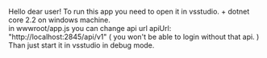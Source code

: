 Hello dear user! 
To run this app you need to open it in vsstudio. + dotnet core 2.2 on windows machine.  
in wwwroot/app.js you can change api url  apiUrl: "http://localhost:2845/api/v1" ( you won't be able to login without that api. )
Than just start it in vsstudio in debug mode. 



